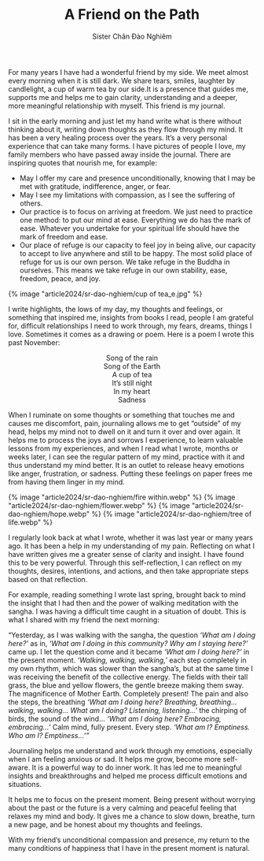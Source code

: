 ﻿---
title: A Friend on the Path
author: Sister Chân Đào Nghiêm
---

For many years I have had a wonderful friend by my side. We meet almost every morning when it is still dark. We share tears, smiles, laughter by candlelight, a cup of warm tea by our side.It is a presence that guides me, supports me and helps me to gain clarity, understanding and a deeper, more meaningful relationship with myself. This friend is my journal.

I sit in the early morning and just let my hand write what is there without thinking about it, writing down thoughts as they flow through my mind. It has been a very healing process over the years. It’s a very personal experience that can take many forms. I have pictures of people I love, my family members who have passed away inside the journal. There are inspiring quotes that nourish me, for example:

 - May I offer my care and presence unconditionally, knowing that I may be met with gratitude, indifference, anger, or fear.
 - May I see my limitations with compassion, as I see the suffering of others.
 - Our practice is to focus on arriving at freedom. We just need to practice one method: to put our mind at ease. Everything we do has the mark of ease. Whatever you undertake for your spiritual life should have the mark of freedom and ease.
 - Our place of refuge is our capacity to feel joy in being alive, our capacity to accept to live anywhere and still to be happy. The most solid place of refuge for us is our own person. We take refuge in the Buddha in ourselves. This means we take refuge in our own stability, ease, freedom, peace, and joy.

<div class="removeTopMarginInFollowingElem"></div>

{% image "article2024/sr-dao-nghiem/cup of tea_e.jpg" %}

I write highlights, the lows of my day, my thoughts and feelings, or something that inspired me, insights from books I read, people I am grateful for, difficult relationships I need to work through, my fears, dreams, things I love. Sometimes it comes as a drawing or poem. Here is a poem I wrote this past November:

<!-- <div class="verse"><p style="text-align: center;">“Song of the rain<br/>
Song of the Earth<br/>
A cup of tea<br/>
It’s still night<br/>
In my heart<br/>
Sadness“</p></div> -->

<p class="pull-quote" style="text-align: center;">Song of the rain<br/>
Song of the Earth<br/>
A cup of tea<br/>
It’s still night<br/>
In my heart<br/>
Sadness</p>

When I ruminate on some thoughts or something that touches me and causes me discomfort, pain, journaling allows me to get “outside” of my head, helps my mind not to dwell on it and turn it over and over again. It helps me to process the joys and sorrows I experience, to learn valuable lessons from my experiences, and when I read what I wrote, months or weeks later, I can see the regular pattern of my mind, practice with it and thus understand my mind better. It is an outlet to release heavy emotions like anger, frustration, or sadness. Putting these feelings on paper frees me from having them linger in my mind.

{% image "article2024/sr-dao-nghiem/fire within.webp" %}
{% image "article2024/sr-dao-nghiem/flower.webp" %}
{% image "article2024/sr-dao-nghiem/hope.webp" %}
{% image "article2024/sr-dao-nghiem/tree of life.webp" %}

I regularly look back at what I wrote, whether it was last year or many years ago. It has been a help in my understanding of my pain. Reflecting on what I have written gives me a greater sense of clarity and insight. I have found this to be very powerful. Through this self-reflection, I can reflect on my thoughts, desires, intentions, and actions, and then take appropriate steps based on that reflection.

For example, reading something I wrote last spring, brought back to mind the insight that I had then and the power of walking meditation with the sangha. I was having a difficult time caught in a situation of doubt. This is what I shared with my friend the next morning:

“Yesterday, as I was walking with the sangha, the question *‘What am I doing here?’* as in, *‘What am I doing in this community? Why am I staying here?’* came up. I let the question come and it became *‘What am I doing here?’* in the present moment. *‘Walking, walking, walking,’* each step completely in my own rhythm, which was slower than the sangha’s, but at the same time I was receiving the benefit of the collective energy. The fields with their tall grass, the blue and yellow flowers, the gentle breeze making them sway. The magnificence of Mother Earth. Completely present! The pain and also the steps, the breathing *‘What am I doing here? Breathing, breathing…walking, walking… What am I doing? Listening, listening…’* the chirping of birds, the sound of the wind… *‘What am I doing here? Embracing, embracing…’* Calm mind, fully present. Every step. *‘What am I? Emptiness. Who am I? Emptiness…’”*

Journaling helps me understand and work through my emotions, especially when I am feeling anxious or sad. It helps me grow, become more self-aware. It is a powerful way to do inner work. It has led me to meaningful insights and breakthroughs and helped me process difficult emotions and situations.

It helps me to focus on the present moment. Being present without worrying about the past or the future is a very calming and peaceful feeling that relaxes my mind and body. It gives me a chance to slow down, breathe, turn a new page, and be honest about my thoughts and feelings.

With my friend’s unconditional compassion and presence, my return to the many conditions of happiness that I have in the present moment is natural.
